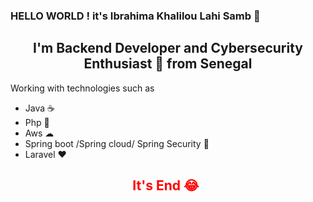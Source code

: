 ###                       HELLO WORLD ! it's Ibrahima Khalilou Lahi Samb 👋

<h2 align="center">I'm Backend Developer and Cybersecurity Enthusiast 🤫 from Senegal </h2>
<p> Working with technologies such as </p>
<ul>
<li>Java ☕</li>
<li>Php 🐘</li>
<li>Aws ☁</li>
<li>Spring boot /Spring cloud/ Spring Security 💚</li>
<li>Laravel ❤</li>
</ul>

<div style="width:3cm; margin:0 auto;color:red;"><h2> It's End 😂</h2></div>


<!--<p align="left"><a href="https://github.com/ryo-ma/github-profile-trophy"><img src="https://github-profile-trophy.vercel.app/?username=KhalilouLahi-Samb" alt="KhalilouLahi-Samb" /></a> </p>-->
